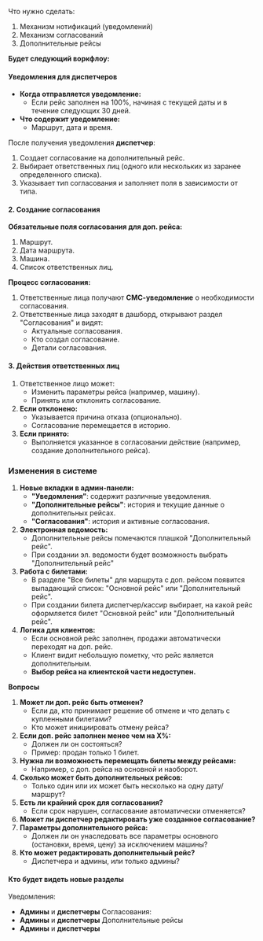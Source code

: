 Что нужно сделать:
1. Механизм нотификаций (уведомлений)
2. Механизм согласований
3. Дополнительные рейсы

**Будет следующий воркфлоу:**
#### **Уведомления для диспетчеров**
- **Когда отправляется уведомление:**
    - Если рейс заполнен на 100%, начиная с текущей даты и в течение следующих 30 дней.
- **Что содержит уведомление:**
    - Маршрут, дата и время.

После получения уведомления **диспетчер**:

1. Создает согласование на дополнительный рейс.
2. Выбирает ответственных лиц (одного или нескольких из заранее определенного списка).
3. Указывает тип согласования и заполняет поля в зависимости от типа.
#### **2. Создание согласования**

**Обязательные поля согласования для доп. рейса:**
1. Маршрут.
2. Дата маршрута.
3. Машина.
4. Список ответственных лиц.

**Процесс согласования:**
1. Ответственные лица получают **СМС-уведомление** о необходимости согласования.
2. Ответственные лица заходят в дашборд, открывают раздел "Согласования" и видят:
    - Актуальные согласования.
    - Кто создал согласование.
    - Детали согласования.
####  **3. Действия ответственных лиц**
1. Ответственное лицо может:
    - Изменить параметры рейса (например, машину).
    - Принять или отклонить согласование.
2. **Если отклонено:**
    - Указывается причина отказа (опционально).
    - Согласование перемещается в историю.
3. **Если принято:**
    - Выполняется указанное в согласовании действие (например, создание дополнительного рейса).

### **Изменения в системе**
1. **Новые вкладки в админ-панели:**
    - **"Уведомления"**: содержит различные уведомления.
    - **"Дополнительные рейсы"**: история и текущие данные о дополнительных рейсах.
    - **"Согласования"**: история и активные согласования.
2. **Электронная ведомость:**
    - Дополнительные рейсы помечаются плашкой "Дополнительный рейс".
    - При создании эл. ведомости будет возможность выбрать "Дополнительный рейс" 
3. **Работа с билетами:**
    - В разделе "Все билеты" для маршрута с доп. рейсом появится выпадающий список: "Основной рейс" или "Дополнительный рейс".
    - При создании билета диспетчер/кассир выбирает, на какой рейс оформляется билет "Основной рейс" или "Дополнительный рейс".
4. **Логика для клиентов:**    
    - Если основной рейс заполнен, продажи автоматически переходят на доп. рейс.
    - Клиент видит небольшую пометку, что рейс является дополнительным.
    - **Выбор рейса на клиентской части недоступен.**


**Вопросы**
1) **Может ли доп. рейс быть отменен?**
    - Если да, кто принимает решение об отмене и что делать с купленными билетами?
    - Кто может инициировать отмену рейса?
2) **Если доп. рейс заполнен менее чем на X%:**
    - Должен ли он состояться?
    - Пример: продан только 1 билет.
3) **Нужна ли возможность перемещать билеты между рейсами:**
    - Например, с доп. рейса на основной и наоборот.
4) **Сколько может быть дополнительных рейсов:**
    - Только один или их может быть несколько на одну дату/маршрут?
5) **Есть ли крайний срок для согласования?**
    - Если срок нарушен, согласование автоматически отменяется?
6) **Может ли диспетчер редактировать уже созданное согласование?**
7) **Параметры дополнительного рейса:**
    - Должен ли он унаследовать все параметры основного (остановки, время, цену) за исключением машины?
8) **Кто может редактировать дополнительный рейс?**
	- Диспетчера и админы, или только админы?

#### Кто будет видеть новые разделы
Уведомления:
- **Админы** и **диспетчеры**
Согласования:
- **Админы** и **диспетчеры**
Дополнительные рейсы
- **Админы** и **диспетчеры**
